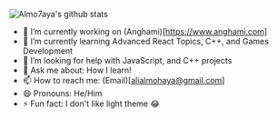 ![Almo7aya's github stats](https://github-readme-stats.vercel.app/api?username=Almo7aya&show_icons=true)

<!--
**Almo7aya/Almo7aya** is a ✨ _special_ ✨ repository because its `README.md` (this file) appears on your GitHub profile.

Here are some ideas to get you started:
-->

- 🔭 I’m currently working on (Anghami)[https://www.anghami.com]
- 🌱 I’m currently learning Advanced React Topics, C++, and Games Development
- 🤔 I’m looking for help with JavaScript, and C++ projects
- 💬 Ask me about: How I learn!
- 📫 How to reach me: (Email)[alialmohaya@gmail.com]
- 😄 Pronouns: He/Him
- ⚡ Fun fact: I don't like light theme 😂
